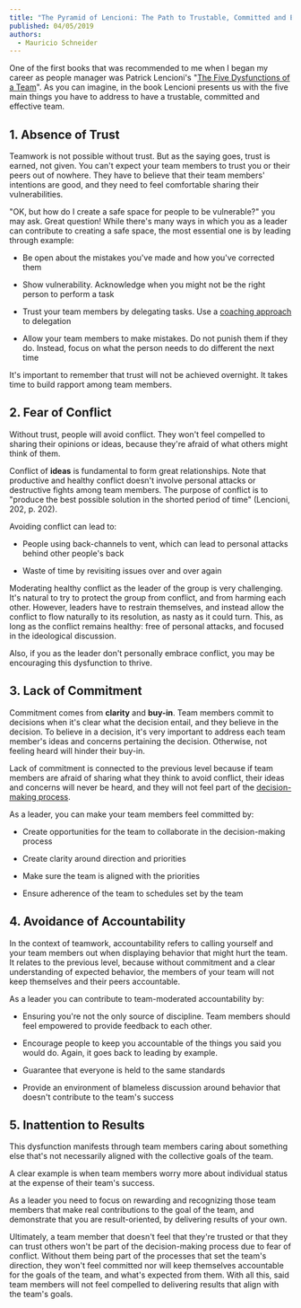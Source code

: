 ```yaml
---
title: "The Pyramid of Lencioni: The Path to Trustable, Committed and Effective teams"
published: 04/05/2019
authors:
  - Mauricio Schneider
---
```


One of the first books that was recommended to me when I began my career as people manager was Patrick Lencioni's "[The Five Dysfunctions of a Team](https://www.amazon.com/Five-Dysfunctions-Team-Leadership-Fable/dp/0787960756)". As you can imagine, in the book Lencioni presents us with the five main things you have to address to have a trustable, committed and effective team.

## 1\. Absence of Trust

Teamwork is not possible without trust. But as the saying goes, trust is earned, not given. You can't expect your team members to trust you or their peers out of nowhere. They have to believe that their team members' intentions are good, and they need to feel comfortable sharing their vulnerabilities.

"OK, but how do I create a safe space for people to be vulnerable?" you may ask. Great question! While there's many ways in which you as a leader can contribute to creating a safe space, the most essential one is by leading through example:

* Be open about the mistakes you've made and how you've corrected them

* Show vulnerability. Acknowledge when you might not be the right person to perform a task

* Trust your team members by delegating tasks. Use a [coaching approach](https://leadbycaringcom.wordpress.com/2019/02/16/managing-vs-coaching/) to delegation

* Allow your team members to make mistakes. Do not punish them if they do. Instead, focus on what the person needs to do different the next time


It's important to remember that trust will not be achieved overnight. It takes time to build rapport among team members.

## 2\. Fear of Conflict

Without trust, people will avoid conflict. They won't feel compelled to sharing their opinions or ideas, because they're afraid of what others might think of them.

Conflict of **ideas** is fundamental to form great relationships. Note that productive and healthy conflict doesn't involve personal attacks or destructive fights among team members. The purpose of conflict is to "produce the best possible solution in the shorted period of time" (Lencioni, 202, p. 202).

Avoiding conflict can lead to:

* People using back-channels to vent, which can lead to personal attacks behind other people's back

* Waste of time by revisiting issues over and over again


Moderating healthy conflict as the leader of the group is very challenging. It's natural to try to protect the group from conflict, and from harming each other. However, leaders have to restrain themselves, and instead allow the conflict to flow naturally to its resolution, as nasty as it could turn. This, as long as the conflict remains healthy: free of personal attacks, and focused in the ideological discussion.

Also, if you as the leader don't personally embrace conflict, you may be encouraging this dysfunction to thrive.

## 3\. Lack of Commitment

Commitment comes from **clarity** and **buy-in**. Team members commit to decisions when it's clear what the decision entail, and they believe in the decision. To believe in a decision, it's very important to address each team member's ideas and concerns pertaining the decision. Otherwise, not feeling heard will hinder their buy-in.

Lack of commitment is connected to the previous level because if team members are afraid of sharing what they think to avoid conflict, their ideas and concerns will never be heard, and they will not feel part of the [decision-making process](https://leadbycaringcom.wordpress.com/2019/01/30/diversity-and-inclusion-in-decision-making/).

As a leader, you can make your team members feel committed by:

* Create opportunities for the team to collaborate in the decision-making process

* Create clarity around direction and priorities

* Make sure the team is aligned with the priorities

* Ensure adherence of the team to schedules set by the team


## 4\. Avoidance of Accountability

In the context of teamwork, accountability refers to calling yourself and your team members out when displaying behavior that might hurt the team. It relates to the previous level, because without commitment and a clear understanding of expected behavior, the members of your team will not keep themselves and their peers accountable.

As a leader you can contribute to team-moderated accountability by:

* Ensuring you're not the only source of discipline. Team members should feel empowered to provide feedback to each other.

* Encourage people to keep you accountable of the things you said you would do. Again, it goes back to leading by example.

* Guarantee that everyone is held to the same standards

* Provide an environment of blameless discussion around behavior that doesn't contribute to the team's success


## 5\. Inattention to Results

This dysfunction manifests through team members caring about something else that's not necessarily aligned with the collective goals of the team.

A clear example is when team members worry more about individual status at the expense of their team's success.

As a leader you need to focus on rewarding and recognizing those team members that make real contributions to the goal of the team, and demonstrate that you are result-oriented, by delivering results of your own.

Ultimately, a team member that doesn't feel that they're trusted or that they can trust others won't be part of the decision-making process due to fear of conflict. Without them being part of the processes that set the team's direction, they won't feel committed nor will keep themselves accountable for the goals of the team, and what's expected from them. With all this, said team members will not feel compelled to delivering results that align with the team's goals.